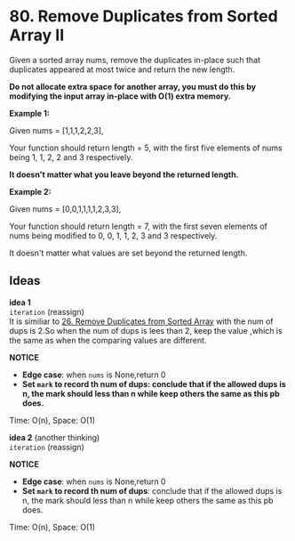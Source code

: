 # 80. Remove Duplicates from Sorted Array II

Given a sorted array nums, remove the duplicates in-place such that duplicates appeared at most twice and return the new length.

**Do not allocate extra space for another array, you must do this by modifying the input array in-place with O(1) extra memory.**  
   

**Example 1:**  

Given nums = [1,1,1,2,2,3],

Your function should return length = 5, with the first five elements of nums being 1, 1, 2, 2 and 3 respectively.  

**It doesn't matter what you leave beyond the returned length.**  

**Example 2:**  

Given nums = [0,0,1,1,1,1,2,3,3],

Your function should return length = 7, with the first seven elements of nums being modified to 0, 0, 1, 1, 2, 3 and 3 respectively.  

It doesn't matter what values are set beyond the returned length.   

## Ideas  
**idea 1**   
`iteration` (reassign)   
It is similiar to [26. Remove Duplicates from Sorted Array](https://github.com/JingRachaelZhu/CrackLeetcode/tree/JingRachaelZhu-patch-1/Array/26.%20Remove%20Duplicates%20from%20Sorted%20Array) with the num of dups is 2.So when the num of dups is lees than 2, keep the value ,which is the same as when the comparing values are different.  

**NOTICE**      
* **Edge case**: when `nums` is None,return 0      
* **Set `mark` to record th num of dups: conclude that if the allowed dups is n, the mark should less than n while keep others the same as this pb does.**           

Time: O(n), Space: O(1)      

**idea 2** (another thinking)  
`iteration` (reassign)   
 

**NOTICE**      
* **Edge case**: when `nums` is None,return 0      
* **Set `mark` to record th num of dups**: conclude that if the allowed dups is n, the mark should less than n while keep others the same as this pb does.           

Time: O(n), Space: O(1) 


